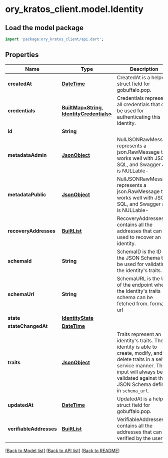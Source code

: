 # ory_kratos_client.model.Identity

## Load the model package
```dart
import 'package:ory_kratos_client/api.dart';
```

## Properties
Name | Type | Description | Notes
------------ | ------------- | ------------- | -------------
**createdAt** | [**DateTime**](DateTime.md) | CreatedAt is a helper struct field for gobuffalo.pop. | [optional] 
**credentials** | [**BuiltMap<String, IdentityCredentials>**](IdentityCredentials.md) | Credentials represents all credentials that can be used for authenticating this identity. | [optional] 
**id** | **String** |  | 
**metadataAdmin** | [**JsonObject**](.md) | NullJSONRawMessage represents a json.RawMessage that works well with JSON, SQL, and Swagger and is NULLable- | [optional] 
**metadataPublic** | [**JsonObject**](.md) | NullJSONRawMessage represents a json.RawMessage that works well with JSON, SQL, and Swagger and is NULLable- | [optional] 
**recoveryAddresses** | [**BuiltList<RecoveryAddress>**](RecoveryAddress.md) | RecoveryAddresses contains all the addresses that can be used to recover an identity. | [optional] 
**schemaId** | **String** | SchemaID is the ID of the JSON Schema to be used for validating the identity's traits. | 
**schemaUrl** | **String** | SchemaURL is the URL of the endpoint where the identity's traits schema can be fetched from.  format: url | 
**state** | [**IdentityState**](IdentityState.md) |  | [optional] 
**stateChangedAt** | [**DateTime**](DateTime.md) |  | [optional] 
**traits** | [**JsonObject**](.md) | Traits represent an identity's traits. The identity is able to create, modify, and delete traits in a self-service manner. The input will always be validated against the JSON Schema defined in `schema_url`. | 
**updatedAt** | [**DateTime**](DateTime.md) | UpdatedAt is a helper struct field for gobuffalo.pop. | [optional] 
**verifiableAddresses** | [**BuiltList<VerifiableIdentityAddress>**](VerifiableIdentityAddress.md) | VerifiableAddresses contains all the addresses that can be verified by the user. | [optional] 

[[Back to Model list]](../README.md#documentation-for-models) [[Back to API list]](../README.md#documentation-for-api-endpoints) [[Back to README]](../README.md)


